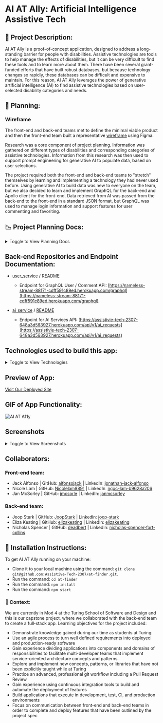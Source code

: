 # AI AT Ally: Artificial Intelligence Assistive Tech

## 🌱 Project Description: 
AI AT Ally is a proof-of-concept application, designed to address a long-standing barrier for people with disabilities. Assistive technologies are tools to help manage the effects of disabilities, but it can be very difficult to find these tools and to learn more about them. There have been several grant-funded efforts that have built robust databases, but because technology changes so rapidly, these databases can be difficult and expensive to maintain. For this reason, AI AT Ally leverages the power of generative artificial intelligence (AI) to find assistive technologies based on user-selected disability categories and needs.

## 📑 Planning:
### Wireframe
The front-end and back-end teams met to define the minimal viable product and then the front-end team built a representative [wireframe](https://www.figma.com/file/k7RO3fjo1eQ5q2jsEkXuK2/Capstone?type=design&node-id=0-1&mode=design&t=HJITVf40HZI5TM1D-0) using Figma.

Research was a core component of project planning. Information was gathered on different types of disabilities and corresponding categories of assistive technologies. Information from this research was then used to support prompt engineering for generative AI to populate data, based on user selections.

The project required both the front-end and back-end teams to "stretch" themselves by learning and implementing a technology they had never used before. Using generative AI to build data was new to everyone on the team, but we also decided to learn and implement GraphQL for the back-end and Apollo client for the front-end. Data retrieved from AI was passed from the back-end to the front-end in a standard JSON format, but GraphQL was used to manage login information and support features for user commenting and favoriting.

## 📉 Project Planning Docs:
<details>
<summary>Toggle to View Planning Docs</summary>

- [Define The Relationship (DTR) Document](https://www.notion.so/Assistive-Tech-DTR-3502538cc7f843c1a622af0769a18656)
- [Project Board](https://github.com/orgs/Assistive-Tech-2307/projects/1)

## GIF of our project 
![AI AT A11y](https://github.com/Nicolelam8891/at-finder-a11y/assets/132624450/b3546fef-10fb-4385-ac39-924d6fcc5fca)

</details>


## Back-end Repositories and Endpoint Documentation:
- [user_service](https://github.com/Assistive-Tech-2307/user_service) / [README](https://github.com/Assistive-Tech-2307/user_service/blob/main/README.md)
  - Endpoint for GraphQL User / Comment API: [https://nameless-stream-88171-cdff591c89ed.herokuapp.com/graphql](https://nameless-stream-88171-cdff591c89ed.herokuapp.com/graphql)
  
- [ai_service](https://github.com/Assistive-Tech-2307/ai_service) / [README](https://github.com/Assistive-Tech-2307/ai_service/blob/main/README.md)
  - Endpoint for AI Services API: [https://assistivie-tech-2307-648a3d563927.herokuapp.com/api/v1/ai_requests](https://assistivie-tech-2307-648a3d563927.herokuapp.com/api/v1/ai_requests)
  
## Technologies used to build this app:
<details>
<summary>Toggle to View Technologies</summary>

- HTML
- CSS
- JavaScript
- React JavaScript Library
- Ruby
- Rails
- Router
- Cypress
- Figma
- ChatGPT
- The Paciello Group, Coulour Contrast Analyser for testing color contrast
- Git / Github
- Vercel
- Heroku
- GraphQL
- Apollo Client
- Github Project
- VS Code

</details>


## Preview of App:
[Visit Our Deployed Site](https://at-finder-a11y.vercel.app/)

## GIF of App Functionality: 
![AI AT A11y](https://github.com/Nicolelam8891/at-finder-a11y/assets/132624450/f204d24d-8e38-40e1-a2fd-494f534dc99a)

## Screenshots

<details>
<summary>Toggle to View Screenshots</summary>

#### Home Page
![AI AT Ally Home Page](https://gist.github.com/assets/7227063/1ae8be2a-0813-4e65-a72f-c8ae674aca2b)

### Disability Categories
![Disability Categories](https://gist.github.com/assets/7227063/1187eb94-efa0-41a8-91cf-cfca86cee95f)

### Types of Technologies
![Types of Technologies](https://gist.github.com/assets/7227063/d9eb1572-23ee-4853-adfd-4241cfc9ac55)

### Suggested Technologies
![Suggested Technologies](https://gist.github.com/assets/7227063/9d23dcba-c22a-4865-b8f5-11983891e5a1)

### Make a Comment
![Make a Comment](https://gist.github.com/assets/7227063/47300757-92aa-4825-ae60-4fda6746b1d4)

### Comment List
![Comment List](https://gist.github.com/assets/7227063/7996496c-2834-4e04-9c35-74852a50819d)

### Learn More About Assistive Technology
![Learn More About Assistive Technology](https://gist.github.com/assets/7227063/6695716e-78a4-4614-8c0e-65d507346b3c)

### Project Contributor Page
![Project Contributor Page](https://gist.github.com/assets/7227063/07d065bf-2d70-4d72-bab4-419165dff125)
</details>

## Collaborators:
### Front-end team:
- Jack Alfonso | GitHub: [alfonsojack](https://github.com/alfonsojack) | LinkedIn: [jonathan-jack-alfonso](https://www.linkedin.com/in/jonathan-jack-alfonso/)
- Nicole Lam | GitHub: [Nicolelam8891](https://github.com/Nicolelam8891) | LinkedIn: [ngoc-lam-b9628a206](https://www.linkedin.com/in/ngoc-lam-b9628a206/)
- Jan McSorley | GitHub: [jmcsorle](https://github.com/jmcsorle) | LinkedIn: [janmcsorley](https://www.linkedin.com/in/janmcsorley/)
### Back-end team:
- Joop Stark | GitHub: [JoopStark](https://github.com/JoopStark) | LinkedIn: [joop-stark](https://www.linkedin.com/in/joop-stark/)
- Eliza Keating | GitHub: [elizakeating](https://github.com/elizakeating) | LinkedIn: [elizakeating](https://www.linkedin.com/in/elizakeating/)
- Nicholas Spencer | GitHub: [deadbert](https://github.com/deadbert) | LinkedIn: [nicholas-spencer-fort-collins](https://www.linkedin.com/in/nicholas-spencer-fort-collins/)

## 📗 Installation Instructions:
To get AI AT Ally running on your machine: 
- Clone it to your local machine using the command: `git clone git@github.com:Assistive-Tech-2307/at-finder.git`.
- Run the command: `cd at-finder`
- Run the command: `npm install`
- Run the command: `npm start`

### 📗 Context:
 We are currently in Mod 4 at the Turing School of Software and Design and this is our capstone project, where we collaborated with the back-end team to create a full-stack app. Learning objectives for the project included:
 - Demonstrate knowledge gained during our time as students at Turing
- Use an agile process to turn well defined requirements into deployed and production-ready software
- Gain experience dividing applications into components and domains of responsibilities to facilitate multi-developer teams that implement service-oriented architecture concepts and patterns.
- Explore and implement new concepts, patterns, or libraries that have not been explicitly taught while at Turing
- Practice an advanced, professional git workflow including a Pull Request Review
- Gain experience using continuous integration tools to build and automate the deployment of features
- Build applications that execute in development, test, CI, and production environments
- Focus on communication between front-end and back-end teams in order to complete and deploy features that have been outlined by the project spec




